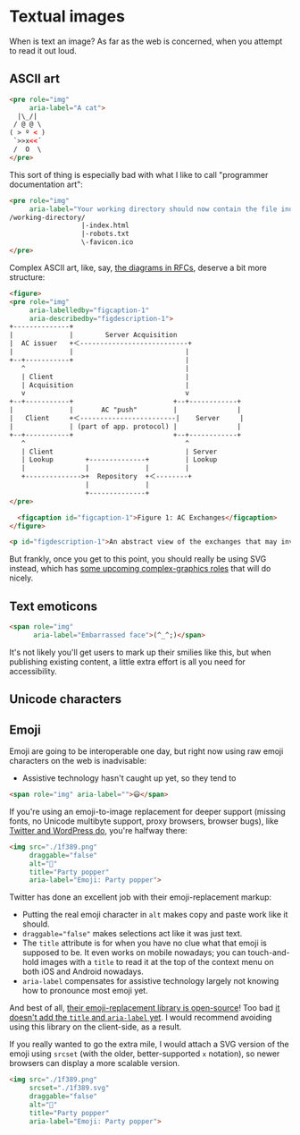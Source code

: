 # Textual images

When is text an image? As far as the web is concerned, when you attempt to read it out loud.

## ASCII art

```html
<pre role="img"
     aria-label="A cat">
  |\_/|
 / @ @ \
( > º < )
 `>>x<<´
 /  O  \
</pre>
```

This sort of thing is especially bad with what I like to call "programmer documentation art":

```html
<pre role="img"
     aria-label="Your working directory should now contain the file index.html, robots.txt, and favicon.ico">
/working-directory/
                  |-index.html
                  |-robots.txt
                  \-favicon.ico
</pre>
```

Complex ASCII art, like, say, [the diagrams in RFCs](http://tools.ietf.org/html/draft-ash-alt-formats-02#section-4), deserve a bit more structure:

```html
<figure>
<pre role="img"
     aria-labelledby="figcaption-1"
     aria-describedby="figdescription-1">
+--------------+
|              |        Server Acquisition
|  AC issuer   +＜---------------------------+
|              |                            |
+--+-----------+                            |
   ^                                        |
   | Client                                 |
   | Acquisition                            |
   v                                        v
+--+-----------+                         +--+------------+
|              |       AC "push"         |               |
|   Client     +＜------------------------|    Server     |
|              | (part of app. protocol) |               |
+--+-----------+                         +--+------------+
   ^                                        ^
   | Client                                 | Server
   | Lookup        +--------------+         | Lookup
   |               |              |         |
   +-------------->+  Repository  +＜--------+
                   |              |
                   +--------------+
</pre>

  <figcaption id="figcaption-1">Figure 1: AC Exchanges</figcaption>
</figure>

<p id="figdescription-1">An abstract view of the exchanges that may involve ACs: Client Acquisition, Client Lookup, Server Acquisition, Server Lookup, and AC "push" (part of the application protocol).</p>
```

But frankly, once you get to this point, you should really be using SVG instead, which has [some upcoming complex-graphics roles](https://rawgit.com/AmeliaBR/aria/aria-graphics/aria/graphics.html#roles) that will do nicely.

## Text emoticons

```html
<span role="img"
      aria-label="Embarrassed face">(^_^;)</span>
```

It's not likely you'll get users to mark up their smilies like this, but when publishing existing content, a little extra effort is all you need for accessibility.

## Unicode characters

## Emoji

Emoji are going to be interoperable one day, but right now using raw emoji characters on the web is inadvisable:

* Assistive technology hasn't caught up yet, so they tend to

```html
<span role="img" aria-label="">😃</span>
```

If you're using an emoji-to-image replacement for deeper support (missing fonts, no Unicode multibyte support, proxy browsers, browser bugs), like [Twitter and WordPress do](https://blog.twitter.com/2014/open-sourcing-twitter-emoji-for-everyone), you're halfway there:

```html
<img src="./1f389.png"
     draggable="false"
     alt="🎉"
     title="Party popper"
     aria-label="Emoji: Party popper">
```

Twitter has done an excellent job with their emoji-replacement markup:

* Putting the real emoji character in `alt` makes copy and paste work like it should.
* `draggable="false"` makes selections act like it was just text.
* The `title` attribute is for when you have no clue what that emoji is supposed to be. It even works on mobile nowadays; you can touch-and-hold images with a `title` to read it at the top of the context menu on both iOS and Android nowadays.
* `aria-label` compensates for assistive technology largely not knowing how to pronounce most emoji yet.

And best of all, [their emoji-replacement library is open-source](https://github.com/twitter/twemoji)! Too bad [it doesn't add the `title` and `aria-label` yet](https://github.com/twitter/twemoji/issues/41). I would recommend avoiding using this library on the client-side, as a result.

If you really wanted to go the extra mile, I would attach a SVG version of the emoji using `srcset` (with the older, better-supported `x` notation), so newer browsers can display a more scalable version.

```html
<img src="./1f389.png"
     srcset="./1f389.svg"
     draggable="false"
     alt="🎉"
     title="Party popper"
     aria-label="Emoji: Party popper">
```
